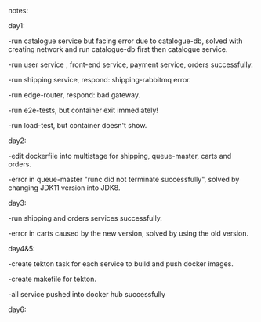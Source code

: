notes:

day1:

-run catalogue service but facing error due to catalogue-db, solved with creating network and run catalogue-db first then catalogue service.

-run user service , front-end service, payment service, orders successfully.

-run shipping service, respond: shipping-rabbitmq error.

-run edge-router, respond: bad gateway.

-run e2e-tests, but container exit immediately!

-run load-test, but container doesn't show.

day2:

-edit dockerfile into multistage for shipping, queue-master, carts and orders.

-error in queue-master "runc did not terminate successfully", solved by changing JDK11 version into JDK8.

day3:

-run shipping and orders services successfully.

-error in carts caused by the new version, solved by using the old version.

day4&5:

-create tekton task for each service to build and push docker images.

-create makefile for tekton.

-all service pushed into docker hub successfully

day6:

